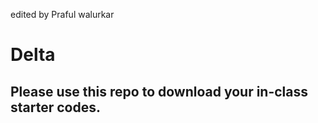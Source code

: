 edited by Praful walurkar
# Delta

## Please use this repo to download your in-class starter codes.
